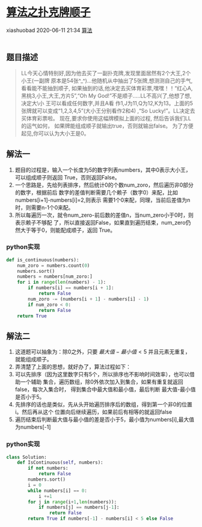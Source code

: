 <div class="blog-article">
    <h1><a href="p.html?p=\算法\算法之扑克牌顺子" class="title">算法之扑克牌顺子</a></h1>
    <span class="author">xiashuobad</span>
    <span class="time">2020-06-11 21:34</span>
    <span><a href="tags.html?t=算法" class="tag">算法</a></span>
    </div>
<br/>

## 题目描述
> LL今天心情特别好,因为他去买了一副扑克牌,发现里面居然有2个大王,2个小王(一副牌
>原本是54张^_^)...他随机从中抽出了5张牌,想测测自己的手气,看看能不能抽到顺子,
>如果抽到的话,他决定去买体育彩票,嘿嘿！！“红心A,黑桃3,小王,大王,方片5”,“Oh My
> God!”不是顺子.....LL不高兴了,他想了想,决定大\小 王可以看成任何数字,并且A看
>作1,J为11,Q为12,K为13。上面的5张牌就可以变成“1,2,3,4,5”(大小王分别看作2和4)
>,“So Lucky!”。LL决定去买体育彩票啦。 现在,要求你使用这幅牌模拟上面的过程,
>然后告诉我们LL的运气如何， 如果牌能组成顺子就输出true，否则就输出false。
>为了方便起见,你可以认为大小王是0。

## 解法一
1. 题目的过程是，输入一个长度为5的数字列表numbers，其中0表示大小王，可以组成顺子则返回
True，否则返回False。
2. 一个思路是，先给列表排序，然后统计0的个数num_zoro，然后遍历非0部分的数字，根据前后
数字的差值判断需要几个赖子（数字0）来配，比如numbers[i+1]-numbers[i]=2,则表示
需要1个0来配，同理，当前后差值为n时，则需要n-1个0来配。
3. 所以每遍历一次，就令num_zero-前后数的差值n，当num_zero小于0时，则表示赖子不够配
了，所以直接返回False，如果直到遍历结束，num_zero仍然大于等于0，则能配成顺子，返回
True。

### python实现
```python
def is_continuous(numbers):
    num_zoro = numbers.count(0)
    numbers.sort()
    numbers = numbers[num_zoro:]
    for i in range(len(numbers) - 1):
        if numbers[i] == numbers[i + 1]:
            return False
        num_zoro -= (numbers[i + 1] - numbers[i] - 1)
        if num_zoro < 0:
            return False
    return True
```

## 解法二
1. 这道题可以抽象为：除0之外，只要 $最大值 - 最小值 < 5$ 并且元素无重复，
就能组成顺子。
2. 弄清楚了上面的思想，就好办了，算法过程如下：
3. 可以先排序（因为这里数字只有5个，所以排序也不影响时间效率），也可以借助一个辅助
集合，遍历数组，除0外依次加入到集合，如果有重复就返回false，每次入集合时，
得到集合中最大值和最小值，最后判断 最大值-最小值是否小于5。
4. 先排序的话也是类似，先从头开始遍历排序后的数组，得到第一个非0的位置i。然后再从这个
位置向后继续遍历，如果前后有相等的就返回false
5. 遍历结束后判断最大值与最小值的差是否小于5，最小值为numbers[i],最大值为numbers[-1]

### python实现
```python
class Solution:
    def IsContinuous(self, numbers):
        if not numbers:
            return False
        numbers.sort()
        i = 0
        while numbers[i] == 0:
            i +=1
        for j in range(i+1,len(numbers)):
            if numbers[j] == numbers[j-1]:
                return False
        return True if numbers[-1] - numbers[i] < 5 else False
```
